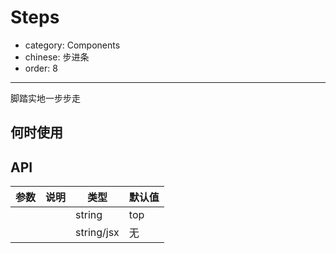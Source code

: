 # Steps

- category: Components
- chinese: 步进条
- order: 8

---

脚踏实地一步步走

## 何时使用



## API

| 参数      | 说明                                     | 类型       | 默认值 |
|-----------|------------------------------------------|------------|--------|
|  | | string     | top    |
|      | | string/jsx | 无     |
